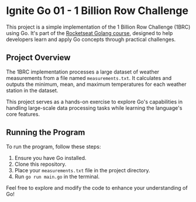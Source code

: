 # Ignite Go 01 - 1 Billion Row Challenge

This project is a simple implementation of the 1 Billion Row Challenge (1BRC) using Go. It's part of the [Rocketseat Golang course](rocketseat.com.br), designed to help developers learn and apply Go concepts through practical challenges.

## Project Overview

The 1BRC implementation processes a large dataset of weather measurements from a file named `measurements.txt`. It calculates and outputs the minimum, mean, and maximum temperatures for each weather station in the dataset.

This project serves as a hands-on exercise to explore Go's capabilities in handling large-scale data processing tasks while learning the language's core features.

## Running the Program

To run the program, follow these steps:

1. Ensure you have Go installed.
2. Clone this repository.
3. Place your `measurements.txt` file in the project directory.
4. Run `go run main.go` in the terminal.

Feel free to explore and modify the code to enhance your understanding of Go!
